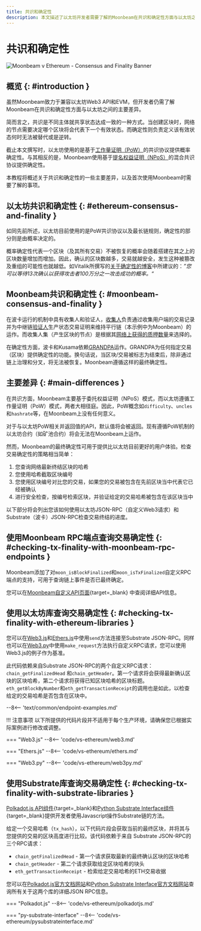 ```yaml
---
title: 共识和确定性
description: 本文描述了以太坊开发者需要了解的Moonbeam在共识和确定性方面与以太坊之间的主要差异。
---
```


# 共识和确定性

![Moonbeam v Ethereum - Consensus and Finality Banner](/images/builders/get-started/eth-compare/consensus-finality-banner.png)

## 概览 {: #introduction } 

虽然Moonbeam致力于兼容以太坊Web3 API和EVM，但开发者仍需了解Moonbeam在共识和确定性方面与以太坊之间的主要差异。

简而言之，共识是不同主体就共享状态达成一致的一种方式。当创建区块时，网络的节点需要决定哪个区块将会代表下一个有效状态。而确定性则负责定义该有效状态何时无法被替代或是逆转。

截止本文撰写时，以太坊使用的是基于[工作量证明（PoW）](https://ethereum.org/en/developers/docs/consensus-mechanisms/pow/)的共识协议提供概率确定性。与其相反的是，Moonbeam使用基于[提名权益证明（NPoS）](https://wiki.polkadot.network/docs/learn-consensus)的混合共识协议提供确定性。

本教程将概述关于共识和确定性的一些主要差异，以及首次使用Moonbeam时需要了解的事项。

## 以太坊共识和确定性 {: #ethereum-consensus-and-finality } 

如同先前所述，以太坊目前使用的是PoW共识协议以及最长链规则，确定性的部分则是由概率决定的。

概率确定性代表一个区块（及其所有交易）不被恢复的概率会随着搭建在其之上的区块数量增加而增加。因此，确认的区块数越多，交易就越安全，发生这种被篡改及重组的可能性也就越低。如Vitalik所撰写的[关于确定性的博客](https://blog.ethereum.org/2016/05/09/on-settlement-finality/)中所建议的：_”您可以等待13次确认以获得攻击者100万分之一攻击成功的概率。“_

## Moonbeam共识和确定性 {: #moonbeam-consensus-and-finality } 

在波卡运行的机制中具有收集人和验证人，[收集人](https://wiki.polkadot.network/docs/en/learn-collator)负责通过收集用户端的交易记录并为中继链[验证人](https://wiki.polkadot.network/docs/en/learn-validator)生产状态交易证明来维持平行链（本示例中为Moonbeam）的运作。而收集人集（产生区块的节点）是根据其[网络上获得的质押数量](/learn/features/consensus/)来选择的。

在确定性方面，波卡和Kusama依赖[GRANDPA](https://wiki.polkadot.network/docs/learn-consensus#finality-gadget-grandpa)运作。GRANDPA为任何指定交易（区块）提供确定性的功能。换句话说，当区块/交易被标志为结束后，除非通过链上治理和分叉，将无法被恢复。Moonbeam遵循这样的最终确定性。

## 主要差异 {: #main-differences } 

在共识方面，Moonbeam主要基于委托权益证明（NPoS）模式，而以太坊遵循工作量证明（PoW）模式，两者大相径庭。因此，PoW概念如`difficulty`、`uncles`和`hashrate`等，在Moonbeam上没有任何意义。

对于与以太坊PoW相关并返回值的API，默认值将会被返回。现有遵循PoW机制的以太坊合约（如矿池合约）将会无法在Moonbeam上运作。

然而，Moonbeam的最终确定性可用于提供比以太坊目前更好的用户体验。检查交易确定性的策略相当简单：

 1. 您查询网络最新终结区块的哈希
 2. 您使用哈希截取区块编号
 3. 您使用区块编号对比您的交易，如果您的交易被包含在先前区块当中代表它已经被确认
 4. 进行安全检查，按编号检索区块，并验证给定的交易哈希被包含在该区块当中

以下部分将会列出您该如何使用以太坊JSON-RPC（自定义Web3请求）和Substrate（波卡）JSON-RPC检查交易终结的进度。

## 使用Moonbeam RPC端点查询交易确定性 {: #checking-tx-finality-with-moonbeam-rpc-endpoints }

Moonbeam添加了对`moon_isBlockFinalized`和`moon_isTxFinalized`自定义RPC端点的支持，可用于查询链上事件是否已最终确定。

您可以在[Moonbeam自定义API页面](/builders/build/moonbeam-custom-api#finality-rpc-endpoints){target=_blank} 中查阅详细API信息。

## 使用以太坊库查询交易确定性 {: #checking-tx-finality-with-ethereum-libraries } 

您可以在[Web3.js](https://web3js.readthedocs.io/)和[Ethers.js](https://docs.ethers.io/)中使用`send`方法连接至Substrate JSON-RPC。同样也可以在[Web3.py](https://web3py.readthedocs.io/)中使用`make_request`方法执行自定义RPC请求，您可以使用Web3.js的例子作为基准。

此代码依赖来自Substrate JSON-RPC的两个自定义RPC请求：`chain_getFinalizedHead` 和`chain_getHeader`。第一个请求将会获得最新确认区块的区块哈希，第二个请求将获得已知区块哈希的区块标题。 `eth_getBlockByNumber`和`eth_getTransactionReceipt`的调用也是如此，以检查给定的交易哈希是否包含在区块中。

--8<-- 'text/common/endpoint-examples.md'

!!! 注意事项
    以下所提供的代码片段并不适用于每个生产环境，请确保您已根据实际案例进行修改或调整。

=== "Web3.js"
    --8<-- 'code/vs-ethereum/web3.md'

=== "Ethers.js"
    --8<-- 'code/vs-ethereum/ethers.md'

=== "Web3.py"
    --8<-- 'code/vs-ethereum/web3py.md'

## 使用Substrate库查询交易确定性 {: #checking-tx-finality-with-substrate-libraries }

[Polkadot.js API组件](/builders/build/substrate-api/polkadot-js-api){target=_blank}和[Python Substrate Interface组件](/builders/build/substrate-api/py-substrate-interface){target=_blank}提供开发者使用Javascript操作Substrate链的方法。

给定一个交易哈希（`tx_hash`），以下代码片段会获取当前的最终区块，并将其与您提供的交易的区块高度进行比较。该代码依赖于来自 Substrate JSON-RPC的三个RPC请求：

- `chain_getFinalizedHead` - 第一个请求获取最新的最终确认区块的区块哈希
- `chain_getHeader` - 第二个请求获取给定区块哈希的块头
- `eth_getTransactionReceipt` - 检索给定交易哈希的ETH交易收据

您可以在[Polkadot.js官方文档网站](https://polkadot.js.org/docs/substrate/rpc)和[Python Substrate Interface官方文档网站](https://polkascan.github.io/py-substrate-interface/)查询所有关于这两个库的详细JSON RPC信息。

=== "Polkadot.js"
    --8<-- 'code/vs-ethereum/polkadotjs.md'

=== "py-substrate-interface"
    --8<-- 'code/vs-ethereum/pysubstrateinterface.md'